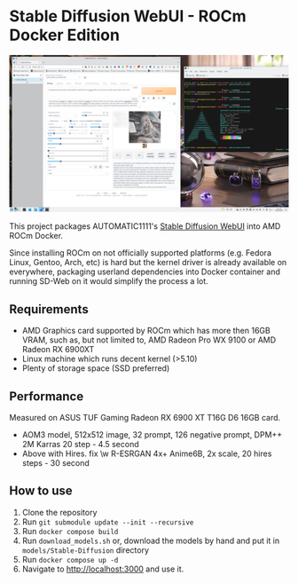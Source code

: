 # Stable Diffusion WebUI - ROCm Docker Edition

![SD-Web running on RX6900XT](image/sd-web-rocm.png "SD-Web running on RX6900XT")

This project packages AUTOMATIC1111's [Stable Diffusion WebUI](https://github.com/AUTOMATIC1111/stable-diffusion-webui) into AMD ROCm Docker.

Since installing ROCm on not officially supported platforms (e.g. Fedora Linux, Gentoo, Arch, etc) is hard but the kernel driver is already available on everywhere,
packaging userland dependencies into Docker container and running SD-Web on it would simplify the process a lot.

## Requirements

* AMD Graphics card supported by ROCm which has more then 16GB VRAM, such as, but not limited to, AMD Radeon Pro WX 9100 or AMD Radeon RX 6900XT 
* Linux machine which runs decent kernel (>5.10)
* Plenty of storage space (SSD preferred)

## Performance
Measured on ASUS TUF Gaming Radeon RX 6900 XT T16G D6 16GB card.

* AOM3 model, 512x512 image, 32 prompt, 126 negative prompt, DPM++ 2M Karras 20 step - 4.5 second
* Above with Hires. fix \w R-ESRGAN 4x+ Anime6B, 2x scale, 20 hires steps - 30 second

## How to use

1. Clone the repository
2. Run `git submodule update --init --recursive`
3. Run `docker compose build`
4. Run `download_models.sh` or, download the models by hand and put it in `models/Stable-Diffusion` directory
5. Run `docker compose up -d`
6. Navigate to [http://localhost:3000](http://localhost:3000) and use it.
